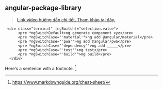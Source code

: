 ## **angular-package-library**
[^1]: https://www.markdownguide.org/cheat-sheet/

>[Link video hướng dẫn chi tiết. Tham khảo tại đây.](https://www.youtube.com/watch?v=ffhakPS36x0)


```
 <div class="terminal" [ngSwitch]="selection.value">
      <pre *ngSwitchDefault>ng generate component xyz</pre>
      <pre *ngSwitchCase="'material'">ng add @angular/material</pre>
      <pre *ngSwitchCase="'pwa'">ng add @angular/pwa</pre>
      <pre *ngSwitchCase="'dependency'">ng add _____</pre>
      <pre *ngSwitchCase="'test'">ng test</pre>
      <pre *ngSwitchCase="'build'">ng build</pre>
  </div>
 ```
 
 Here's a sentence with a footnote. [^1]

